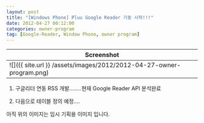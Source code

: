 ```yaml
---
layout: post
title: "[Windows Phone] Pluu Google Reader 기동 시작!!!"
date: 2012-04-27 00:12:00
categories: owner-program
tag: [Google-Reader, Window Phone, owner program]
---
```


| Screenshot|
|--------|
| ![]({{ site.url }} /assets/images/2012/2012-04-27-owner-program.png) |

1. 구글리더 연동 RSS 개발........현재 Google Reader API 분석완료

2. 다음으로 테이블 정의 예정....


아직 위의 이미지는 임시 기획용 이미지 입니다.